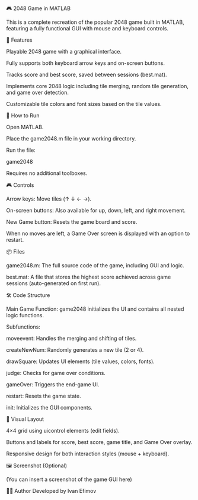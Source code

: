 🎮 2048 Game in MATLAB

This is a complete recreation of the popular 2048 game built in MATLAB, featuring a fully functional GUI with mouse and keyboard controls.

🧩 Features

Playable 2048 game with a graphical interface.

Fully supports both keyboard arrow keys and on-screen buttons.

Tracks score and best score, saved between sessions (best.mat).

Implements core 2048 logic including tile merging, random tile generation, and game over detection.

Customizable tile colors and font sizes based on the tile values.

🚀 How to Run

Open MATLAB.

Place the game2048.m file in your working directory.

Run the file:

game2048

Requires no additional toolboxes.

🎮 Controls

Arrow keys: Move tiles (↑ ↓ ← →).

On-screen buttons: Also available for up, down, left, and right movement.

New Game button: Resets the game board and score.

When no moves are left, a Game Over screen is displayed with an option to restart.

📦 Files

game2048.m: The full source code of the game, including GUI and logic.

best.mat: A file that stores the highest score achieved across game sessions (auto-generated on first run).

🛠 Code Structure

Main Game Function: game2048 initializes the UI and contains all nested logic functions.

Subfunctions:

moveevent: Handles the merging and shifting of tiles.

createNewNum: Randomly generates a new tile (2 or 4).

drawSquare: Updates UI elements (tile values, colors, fonts).

judge: Checks for game over conditions.

gameOver: Triggers the end-game UI.

restart: Resets the game state.

init: Initializes the GUI components.

📐 Visual Layout

4×4 grid using uicontrol elements (edit fields).

Buttons and labels for score, best score, game title, and Game Over overlay.

Responsive design for both interaction styles (mouse + keyboard).

🖼 Screenshot (Optional)

(You can insert a screenshot of the game GUI here)


👨‍💻 Author
Developed by Ivan Efimov

